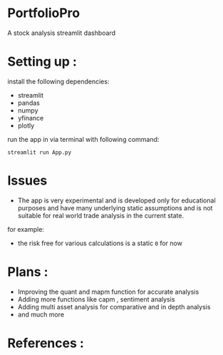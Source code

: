 # PortfolioPro
 A stock analysis streamlit dashboard

# Setting up : 

install the following dependencies:

- streamlit
- pandas
- numpy
- yfinance 
- plotly

run the app in via terminal with following command: 

`streamlit run App.py`

# Issues 

- The app is very experimental and is developed only for educational purposes and have many underlying static assumptions and is not suitable for real world trade analysis in the current state. 

for example: 

- the risk free for various calculations is a static `0` for now

# Plans :

- Improving the quant and mapm function for accurate analysis 
- Adding more functions like capm , sentiment analysis 
- Adding multi asset analysis for comparative and in depth analysis 
- and much more

# References : 


